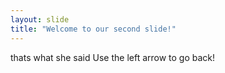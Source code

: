 ```yaml
---
layout: slide
title: "Welcome to our second slide!"
---
```

thats what she said
Use the left arrow to go back!
